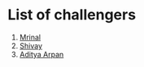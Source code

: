 # List of challengers
1. [Mrinal](https://github.com/mrinal1224)
2. [Shivay](https://github.com/shivaylamba)
2. [Aditya Arpan](https://github.com/arpanaditya)
